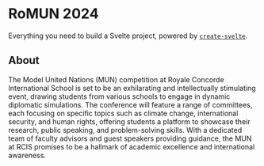 # RoMUN 2024

Everything you need to build a Svelte project, powered by [`create-svelte`](https://github.com/sveltejs/kit/tree/main/packages/create-svelte).

## About

The Model United Nations (MUN) competition at Royale Concorde International School is set to
be an exhilarating and intellectually stimulating event, drawing students from various schools
to engage in dynamic diplomatic simulations. The conference will feature a range of
committees, each focusing on specific topics such as climate change, international security,
and human rights, offering students a platform to showcase their research, public speaking,
and problem-solving skills. With a dedicated team of faculty advisors and guest speakers
providing guidance, the MUN at RCIS promises to be a hallmark of academic excellence and
international awareness.
